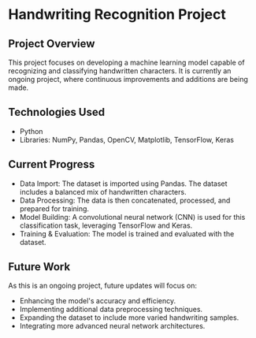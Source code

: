 
# Handwriting Recognition Project

## Project Overview
This project focuses on developing a machine learning model capable of recognizing and classifying handwritten characters. It is currently an ongoing project, where continuous improvements and additions are being made.

## Technologies Used
- Python
- Libraries: NumPy, Pandas, OpenCV, Matplotlib, TensorFlow, Keras

## Current Progress
- Data Import: The dataset is imported using Pandas. The dataset includes a balanced mix of handwritten characters.
- Data Processing: The data is then concatenated, processed, and prepared for training.
- Model Building: A convolutional neural network (CNN) is used for this classification task, leveraging TensorFlow and Keras.
- Training & Evaluation: The model is trained and evaluated with the dataset.

## Future Work
As this is an ongoing project, future updates will focus on:
- Enhancing the model's accuracy and efficiency.
- Implementing additional data preprocessing techniques.
- Expanding the dataset to include more varied handwriting samples.
- Integrating more advanced neural network architectures.